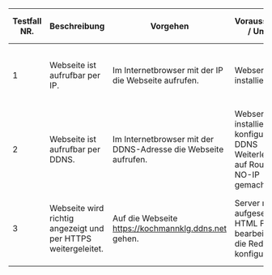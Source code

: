 | Testfall NR.  | Beschreibung |  Vorgehen  |  Voraussetzung / Umfeld  |  Erwartetes Resulat  |  OK / nicht OK  |  Aufgetretene Fehler / Bemerkungen  |
|----------|-------------|-------|-----|-----|-----|-----|
| 1 | Webseite ist aufrufbar per IP. | Im Internetbrowser mit der IP die Webseite aufrufen. | Webserver installiert. | Man kommt auf die Webseite mit der IP Adresse. | OK | x |
| 2 | Webseite ist aufrufbar per DDNS. | Im Internetbrowser mit der DDNS-Adresse die Webseite aufrufen. | Webserver installiert und konfiguiert, DDNS Weiterleitung auf Router und NO-IP gemacht. | Man kommt auf die Webseite mit der DDNS Adresse. | OK | x |
| 3 | Webseite wird richtig angezeigt und per HTTPS weitergeleitet. | Auf die Webseite https://kochmannklg.ddns.net gehen. | Server richtig aufgesetzt, das HTML File bearbeitet und die Redirection konfiguriert. | Die richtige Webseite wird angezeigt und das mit HTTPS. | OK | x |
